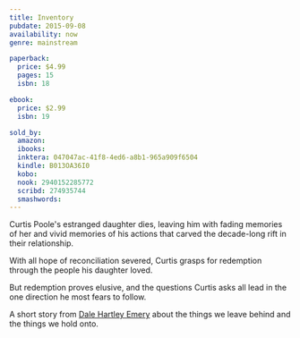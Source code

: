```yaml
---
title: Inventory
pubdate: 2015-09-08
availability: now
genre: mainstream

paperback:
  price: $4.99
  pages: 15
  isbn: 18

ebook:
  price: $2.99
  isbn: 19

sold_by:
  amazon:
  ibooks:
  inktera: 047047ac-41f8-4ed6-a8b1-965a909f6504
  kindle: B013OA36I0
  kobo:
  nook: 2940152285772
  scribd: 274935744
  smashwords:
---
```


Curtis Poole's estranged daughter dies, leaving him with fading memories of her and vivid memories of his actions that carved the decade-long rift in their relationship.

With all hope of reconciliation severed, Curtis grasps for redemption through the people his daughter loved.

But redemption proves elusive, and the questions Curtis asks all lead in the one direction he most fears to follow.

A short story
from [Dale Hartley Emery](http://dalehartleyemery.com)
about the things we leave behind and the things we hold onto.
